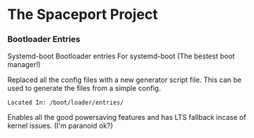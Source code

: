 # The Spaceport Project

### Bootloader Entries

Systemd-boot Bootloader entries
For systemd-boot (The bestest boot manager!)

Replaced all the config files with a new generator script file.
This can be used to generate the files from a simple config.

```[text]
Located In: /boot/loader/entries/
```

Enables all the good powersaving features and has LTS fallback incase of kernel issues. (I'm paranoid ok?)
